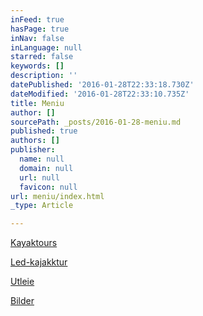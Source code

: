 ```yaml
---
inFeed: true
hasPage: true
inNav: false
inLanguage: null
starred: false
keywords: []
description: ''
datePublished: '2016-01-28T22:33:18.730Z'
dateModified: '2016-01-28T22:33:10.735Z'
title: Meniu
author: []
sourcePath: _posts/2016-01-28-meniu.md
published: true
authors: []
publisher:
  name: null
  domain: null
  url: null
  favicon: null
url: meniu/index.html
_type: Article

---
```

[Kayaktours][0]

[Led-kajakktur][1]

[Utleie][2]

[Bilder][3]

[0]: https://thegrid.ai/trondheimkajakk/kajakkturer/
[1]: https://thegrid.ai/trondheimkajakk/led-kajakktur/
[2]: https://thegrid.ai/trondheimkajakk/utleie/
[3]: https://thegrid.ai/trondheimkajakk/faq/